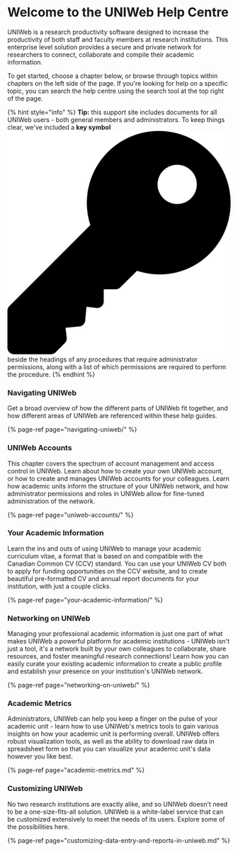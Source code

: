 # Welcome to the UNIWeb Help Centre

UNIWeb is a research productivity software designed to increase the productivity of both staff and faculty members at research institutions. This enterprise level solution provides a secure and private network for researchers to connect, collaborate and compile their academic information. 

To get started, choose a chapter below, or browse through topics within chapters on the left side of the page. If you're looking for help on a specific topic, you can search the help centre using the search tool at the top right of the page.

{% hint style="info" %}
**Tip:** this support site includes documents for all UNIWeb users - both general members and administrators. To keep things clear, we've included a **key symbol** ![](.gitbook/assets/key.svg) beside the headings of any procedures that require administrator permissions, along with a list of which permissions are required to perform the procedure.
{% endhint %}

### Navigating UNIWeb

Get a broad overview of how the different parts of UNIWeb fit together, and how different areas of UNIWeb are referenced within these help guides.

{% page-ref page="navigating-uniweb/" %}

### UNIWeb Accounts

This chapter covers the spectrum of account management and access control in UNIWeb. Learn about how to create your own UNIWeb account, or how to create and manages UNIWeb accounts for your colleagues. Learn how academic units inform the structure of your UNIWeb network, and how administrator permissions and roles in UNIWeb allow for fine-tuned administration of the network.

{% page-ref page="uniweb-accounts/" %}

### Your Academic Information

Learn the ins and outs of using UNIWeb to manage your academic curriculum vitae, a format that is based on and compatible with the Canadian Common CV \(CCV\) standard. You can use your UNIWeb CV both to apply for funding opportunities on the CCV website, and to create beautiful pre-formatted CV and annual report documents for your institution, with just a couple clicks.

{% page-ref page="your-academic-information/" %}

### Networking on UNIWeb

Managing your professional academic information is just one part of what makes UNIWeb a powerful platform for academic institutions - UNIWeb isn't just a tool, it's a network built by your own colleagues to collaborate, share resources, and foster meaningful research connections! Learn how you can easily curate your existing academic information to create a public profile and establish your presence on your institution's UNIWeb network.

{% page-ref page="networking-on-uniweb/" %}

### Academic Metrics

Administrators, UNIWeb can help you keep a finger on the pulse of your academic unit - learn how to use UNIWeb's metrics tools to gain various insights on how your academic unit is performing overall. UNIWeb offers robust visualization tools, as well as the ability to download raw data in spreadsheet form so that you can visualize your academic unit's data however you like best.

{% page-ref page="academic-metrics.md" %}

### Customizing UNIWeb

No two research institutions are exactly alike, and so UNIWeb doesn't need to be a one-size-fits-all solution. UNIWeb is a white-label service that can be customized extensively to meet the needs of its users. Explore some of the possibilities here.

{% page-ref page="customizing-data-entry-and-reports-in-uniweb.md" %}

